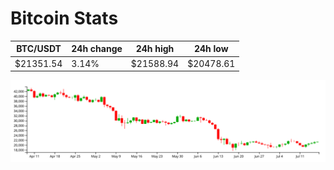 # Bitcoin Stats

BTC/USDT|24h change|24h high|24h low|
|---|---|---|---|
|$21351.54|3.14%|$21588.94|$20478.61|

<img src="./chart.svg">
